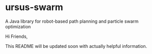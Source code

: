 # ursus-swarm
A Java library for robot-based path planning and particle swarm optimization

Hi Friends,

This README will be updated soon with actually helpful information.
